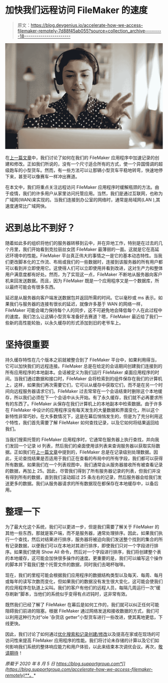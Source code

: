 # 加快我们远程访问 FileMaker 的速度

> 原文：<https://blog.devgenius.io/accelerate-how-we-access-filemaker-remotely-7d88f45ab055?source=collection_archive---------18----------------------->

![](img/14fa5e45666c3c4ab178067a3998bf19.png)

在[上一篇文章](https://blog.supportgroup.com/optimize-filemaker-server-performance?utm_source=BlogPost-2020-08-05&utm_medium=Medium&utm_campaign=traffic)中，我们讨论了如何在我们的 FileMaker 应用程序中加速记录的创建和修改。正如我们所说的，没有一个尺寸适合所有的方式，使一个异国情调的超级跑车的小型货车。然而，有一些方法可以让那辆小型货车平稳地转弯，快速地停下来，甚至可以像赛车一样冲出赛道。

在本文中，我们将重点关注远程访问 FileMaker 应用程序时缓解瓶颈的方法。由于疫情，我们的许多用户从家里访问托管应用。当然，我们是通过互联网，也称为广域网(WAN)来实现的。当我们连接到办公室的网络时，通常是局域网(LAN ),其速度通常比广域网快。

# 迟到总比不到好？

随着如此多的组织将他们的服务器转移到云中，并在异地工作，特别是在过去的几个月里，我们开始看到克拉丽丝女团 FileMaker 最薄弱的一面。这就是它在高延迟环境中的性能。FileMaker 平台真正伟大的事情之一是它的基本动态特性。当我们更改脚本化的工作流、布局或我们的一些数据时，连接到该服务器的所有用户都可以看到并立即使用它。这使得人们可以立即使用并看到改进，这对生产力和整体用户满意度都有好处。然而，为了实现这一点，FileMaker 不断地从服务器向客户机来回发送数据。而且，因为 FileMaker 既是一个应用程序又是一个数据库，所以最终可能会有很多东西。

延迟是从服务器向客户端发送数据包并返回所需的时间。它以毫秒或 ms 表示。如果我们与服务器的连接有很长的延迟，就像许多基于 WAN 的网络一样，FileMaker 可能会竭力保持每个人的同步，这不可避免地会降低每个人在此过程中的速度。我们怎么让这辆小型货车准备好去赛道？嗯，FileMaker 最近给了我们一些新的高性能轮胎，以永久缓存的形式添加到旧的老爷车上。

# 坚持很重要

持久缓存特性在几个版本之前就被整合到了 FileMaker 平台中，如果利用得当，它可以加快我们的远程连接。FileMaker 总是在给定的会话期间创建我们连接到的所有应用程序的本地副本。会话被定义为我们运行 FileMaker 桌面应用程序的时间。当我们通过数据和接口时，FileMaker 会将检索到的组件保存在我们的计算机上，这样，如果我们再次需要它们，它可以从缓存中获取它们，而不是在另一个时间向远程服务器请求它们。FileMaker 过去常常在一个会话结束时删除这个本地缓存，所以我们必须在下一个会话中从头开始。有了永久缓存，我们就不必再要求所有的东西了。FileMaker 从保存在我们计算机上的本地副本中检索数据。由于许多在 FileMaker 中设计的应用程序没有每天发生的大量数据和界面变化，所以这个新特性非常巧妙。在大多数情况下，这是在幕后悄悄发生的，但是为了充分利用这个特性，我们首先需要了解 FileMaker 如何查找记录，以及它如何将结果返回给我们。

当我们搜索托管的 FileMaker 应用程序时，它通常在服务器上执行查找，并向我们发回一个记录 id 列表，然后我们的桌面使用该列表来查询服务器以获取实际数据。正如我们在[上一篇文章](https://blog.supportgroup.com/optimize-filemaker-server-performance?utm_source=BlogPost-2020-08-05&utm_medium=Medium&utm_campaign=traffic)中提到的，FileMaker 总是在记录级别处理数据。因此，无论查找结果是否适用于我们正在查看的布局中的所有字段，我们都可以获得所有数据。如果我们在一个列表视图中，我们通常会从服务器接收所有被查看记录的数据，再加上 25。因此，尽管我们得到了所有服务器记录的列表，但我们并没有得到所有的数据，直到我们滚动超过 25 条左右的记录，然后服务器会给我们发送更多的数据。我们从服务器请求的所有数据现在都保存在本地缓存中，以备后用。

# 整理一下

为了最大化这个系统，我们可以更进一步，但是我们需要了解关于 FileMaker 的其他一些东西，那就是客户端，而不是服务器，通常处理排序。因此，如果我们执行一个查找，然后对结果进行排序，服务器将被迫向我们发送整个找到的集合的所有记录数据，以便我们可以在本地对其进行排序，即使我们只对一个字段进行排序。如果我们使用 Show All 命令，然后对一个字段进行排序，我们将创建整个表的本地缓存，这可能会加快很多操作的速度。更重要的是，我们可以编写这个操作的脚本并下载我们整个托管文件的数据，同时我们去喝杯咖啡。

现在，我们的里程可能会根据我们应用程序的数据结构类型以及每天、每周、每月或每年的读写次数而变化，但如果我们的数据没有发生很大变化，这可能会使我们的应用程序在轨道上尖叫。我们的客户有他们的远程人员，每隔几周运行一次“缓存刷新”脚本，当他们的系统似乎变得有点迟钝时，这非常有效。

既然我们已经了解了 FileMaker 在幕后是如何工作的，我们就可以纠正任何可能阻碍我们前进的阻塞。根据 FileMaker 通过网络发送和接收数据的方式，我们可以利用这种行为对“ole '杂货店 getter”小型货车进行一些改进，使其离地更低，下线更快。

因此，我们讨论了如何通过[优化搜索和记录创建/修改](https://blog.supportgroup.com/optimize-filemaker-server-performance?utm_source=BlogPost-2020-08-05&utm_medium=Medium&utm_campaign=traffic)以及提高在家或在现场的可访问性来提高 FileMaker 应用程序的性能。我们将讨论未存储的计算以及它们如何影响我们系统的整体响应能力和用户体验，以此来结束本次调优会议。再次，[敬请期待](https://blog.supportgroup.com/browsemode-subscription?utm_source=BlogPost-2020-08-05&utm_medium=Medium&utm_campaign=traffic)！

*原载于 2020 年 8 月 5 日 https://blog.supportgroup.com*[](https://blog.supportgroup.com/accelerate-how-we-access-filemaker-remotely)**。**